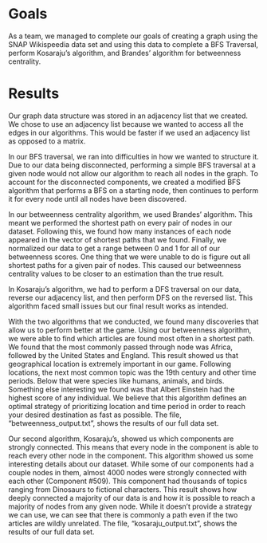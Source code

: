 # Goals
As a team, we managed to complete our goals of creating a graph using the SNAP Wikispeedia data set and using this data to complete a BFS Traversal, perform Kosaraju’s algorithm, and Brandes’ algorithm for betweenness centrality. 

# Results
Our graph data structure was stored in an adjacency list that we created. We chose to use an adjacency list because we wanted to access all the edges in our algorithms. This would be faster if we used an adjacency list as opposed to a matrix. 

In our BFS traversal, we ran into difficulties in how we wanted to structure it. Due to our data being disconnected, performing a simple BFS traversal at a given node would not allow our algorithm to reach all nodes in the graph. To account for the disconnected components, we created a modified BFS algorithm that performs a BFS on a starting node, then continues to perform it for every node until all nodes have been discovered. 

In our betweenness centrality algorithm, we used Brandes’ algorithm. This meant we performed the shortest path on every pair of nodes in our dataset. Following this, we found how many instances of each node appeared in the vector of shortest paths that we found. Finally, we normalized our data to get a range between 0 and 1 for all of our betweenness scores. One thing that we were unable to do is figure out all shortest paths for a given pair of nodes. This caused our betweenness centrality values to be closer to an estimation than the true result. 

In Kosaraju’s algorithm, we had to perform a DFS traversal on our data, reverse our adjacency list, and then perform DFS on the reversed list. This algorithm faced small issues but our final result works as intended. 

With the two algorithms that we conducted, we found many discoveries that allow us to perform better at the game. Using our betweenness algorithm, we were able to find which articles are found most often in a shortest path. We found that the most commonly passed through node was Africa, followed by the United States and England. This result showed us that geographical location is extremely important in our game. Following locations, the next most common topic was the 19th century and other time periods. Below that were species like humans, animals, and birds. Something else interesting we found was that Albert Einstein had the highest score of any individual. We believe that this algorithm defines an optimal strategy of prioritizing location and time period in order to reach your desired destination as fast as possible. The file, “betweenness_output.txt”, shows the results of our full data set.

Our second algorithm, Kosaraju’s, showed us which components are strongly connected. This means that every node in the component is able to reach every other node in the component. This algorithm showed us some interesting details about our dataset. While some of our components had a couple nodes in them, almost 4000 nodes were strongly connected with each other (Component #509). This component had thousands of topics ranging from Dinosaurs to fictional characters. This result shows how deeply connected a majority of our data is and how it is possible to reach a majority of nodes from any given node. While it doesn’t provide a strategy we can use, we can see that there is commonly a path even if the two articles are wildly unrelated. The file, “kosaraju_output.txt”, shows the results of our full data set.
